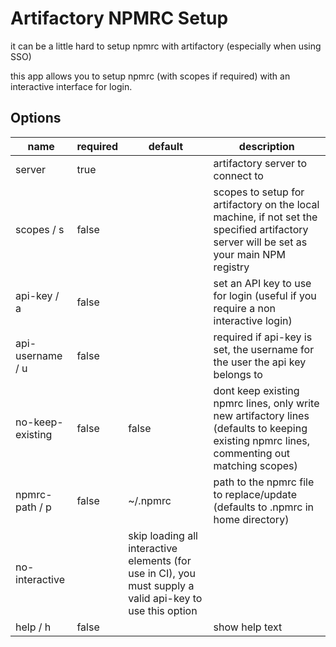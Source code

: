 # Artifactory NPMRC Setup

it can be a little hard to setup npmrc with artifactory (especially when
using SSO)

this app allows you to setup npmrc (with scopes if required) with an
interactive interface for login.

## Options
| name | required | default | description |
| ---- | -------- | ------- | ----------- |
| server | true |    | artifactory server to connect to |
| scopes / s | false |   | scopes to setup for artifactory on the local machine, if not set the specified artifactory server will be set as your main NPM registry |
| api-key / a | false |  | set an API key to use for login (useful if you require a non interactive login) |
| api-username / u | false | | required if api-key is set, the username for the user the api key belongs to |
| no-keep-existing | false | false | dont keep existing npmrc lines, only write new artifactory lines (defaults to keeping existing npmrc lines, commenting out matching scopes) |
| npmrc-path / p | false | ~/.npmrc | path to the npmrc file to replace/update (defaults to .npmrc in home directory) |
| no-interactive | | skip loading all interactive elements (for use in CI), you must supply a valid api-key to use this option |
| help / h | false | | show help text |
